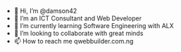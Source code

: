 - 👋 Hi, I’m @damson42
- 👀 I’m an ICT Consultant and Web Developer
- 🌱 I’m currently learning Software Engineering with ALX
- 💞️ I’m looking to collaborate with great minds
- 📫 How to reach me qwebbuilder.com.ng

<!---
damson42/damson42 is a ✨ special ✨ repository because its `README.md` (this file) appears on your GitHub profile.
You can click the Preview link to take a look at your changes.
--->
